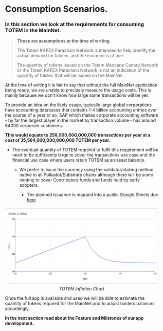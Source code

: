 

# Consumption Scenarios.

### In this section we look at the requirements for consuming TOTEM in the MainNet. 

> **These are assumptions at the time of writing.** 
>
> The Totem KAPEX Parachain Network is intended to help identify the actual demand for tokens, and the economics of use.
>
> The quantity of tokens issued on the Totem Meccano Canary Network or the Totem KAPEX Parachain Network is not an indication of the quantity of tokens that will be issued on the MainNet.

At the time of writing it is fair to say that without the full MainNet application being ready, we are unable to precisely measure the usage costs. This is mainly because we don't know how large some transactions will be yet.

To provide an idea on the likely usage, typically large global corporations have accounting databases that contains 1-4 billion accounting entries over the course of a year or so. SAP which makes corporate accounting software - by far the largest player in the market by transaction volume - has around 64000 corporate customers. 

**This would equate to 256,000,000,000,000 transactions per year at a cost of 35,584,000,000,000,000 TOTEM per year.**

* The eventual quantity of TOTEM required to fulfil this requirement will be need to be sufficiently large to cover the transactions use case and the financial use case where users retain TOTEM as an asset balance. 

    * We prefer to issue the currency using the validator/staking method native to all Polkadot/Substrate chains although there will be some minting to cover Contributors funds and funds held by early adopters.

        * The planned issuance is mapped into a public Google Sheets doc [here](https://docs.google.com/spreadsheets/d/19dDmFF_AW1nts2pgP5jdWBOys83yD7lxqnvKSnYqAGQ/edit?usp=sharing)

<center >
<img src="/_media/inflation-chart.png" alt="TOTEM inflation chart screenshot" width="800px" height="257px">
<figcaption>
<i>TOTEM Inflation Chart</i>
</figcaption>
</center>

Once the full app is available and used we will be able to estimate the quantity of tokens required for the MainNet and to adjust holders balances accordingly.

<!-- **If you came here from the _Crowdfunding_ section you can navigate back [here](Crowdfunding-docs/overview-token-redirect.md).**  -->

<!-- **If you came here from the _About Totem_ section continue to the Features of the App section.**  -->

**In the next section read about the Feature and Milstones of our app development.**